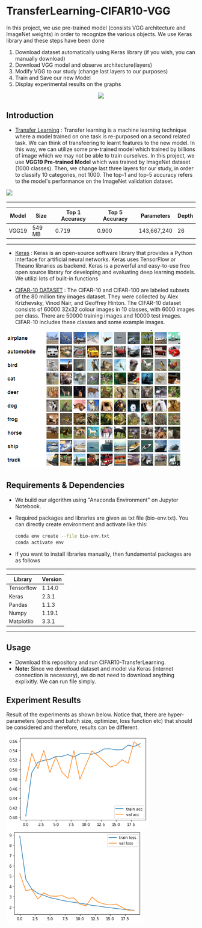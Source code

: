 # TransferLearning-CIFAR10-VGG

 In this project, we use pre-trained model (consists VGG architecture and ImageNet weights) in order to recognize the various objects. We use Keras library and these steps have been done
 1. Download dataset automatically using Keras library (if you wish, you can manually download)
 2. Download VGG model and observe architecture(layers)
 3. Modify VGG to our study (change last layers to our purposes)
 4. Train and Save our new Model
 5. Display experimental results on the graphs
 
<div align="center">
  <img src="https://miro.medium.com/max/1654/0*ED8zSNIy675lVwJR" width="700">
  
</div>

## Introduction
* [Transfer Learning](https://keras.io/guides/transfer_learning/) : Transfer learning is a machine learning technique where a model trained on one task is re-purposed on a second related task. We can think of transfeering to learnt features to the new model. In this way, we can utilize some pre-trained model which trained by billions of image which we may not be able to train ourselves. In this project, we use **VGG19 Pre-trained Model** which was trained by ImageNet dataset (1000 classes). Then, we change last three layers for our study, in order to classify 10 categories, not 1000. The top-1 and top-5 accuracy refers to the model's performance on the ImageNet validation dataset.
<img src="https://cdn-images-1.medium.com/max/1600/1*cufAO77aeSWdShs3ba5ndg.jpeg" width="650">

---------------------------------------------------------------------------------------------
| Model       | Size          |  Top 1 Accuracy| Top 5 Accuracy	   |  Parameters     | Depth |
|-------------|-------------  |----------------|-------------------|-----------------|-------|
|   VGG19     |  549 MB       |      0.719    | 0.900             |  143,667,240	   |   26  |
----------------------------------------------------------------------------------------------

* [Keras](https://keras.io/getting_started/) : Keras is an open-source software library that provides a Python interface for artificial neural networks. Keras uses TensorFlow or Theano libraries as backend. Keras is a powerful and easy-to-use free open source library for developing and evaluating deep learning models. We utilizi lots of built-in functions

* [CIFAR-10 DATASET](https://www.cs.toronto.edu/~kriz/cifar.html) : The CIFAR-10 and CIFAR-100 are labeled subsets of the 80 million tiny images dataset. They were collected by Alex Krizhevsky, Vinod Nair, and Geoffrey Hinton. The CIFAR-10 dataset consists of 60000 32x32 colour images in 10 classes, with 6000 images per class. There are 50000 training images and 10000 test images. CIFAR-10 includes these classes and some example images.

![img1](CIFAR10-Images.PNG)

## Requirements & Dependencies
* We build our algorithm using "Anaconda Environment" on Jupyter Notebook.
* Required packages and libraries are given as txt file (bio-env.txt). You can directly create environment and activate like this:
  
  ```bash
  conda env create --file bio-env.txt
  conda activate env
  ```
 * If you want to install libraries manually, then fundamental packages are as follows
 -----------------------------
| Library     |  Version      |
|-------------|-------------  |
|   Tensorflow    |   1.14.0           |
|   Keras         |   2.3.1          |
|   Pandas        |   1.1.3          |
|   Numpy         |   1.19.1            |
|   Matplotlib    |   3.3.1          |
-----------------------------
 
## Usage
* Download this repository and run CIFAR10-TransferLearning.
* **Note:** Since we download dataset and model via Keras (internet connection is necessary), we do not need to download anything explixitly. We can run file simply. 


## Experiment Results
Result of the experiments as shown below. Notice that, there are hyper-parameters (epoch and batch size, optimizer, loss function etc) that should be considered and therefore, results can be different. 

![res1](accuracy-graph.png) 
![res2](loss-graph.png)
